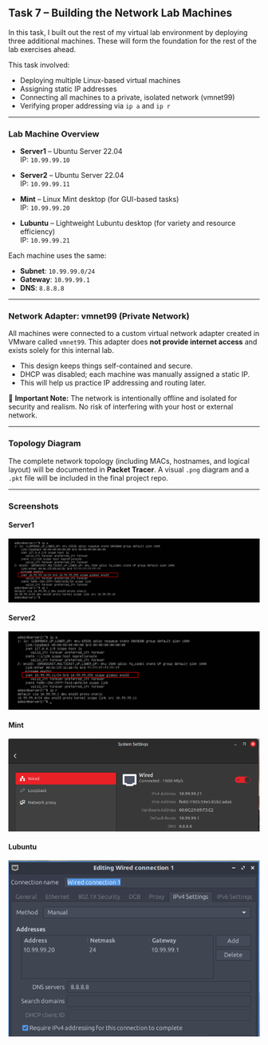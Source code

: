 ## Task 7 – Building the Network Lab Machines

In this task, I built out the rest of my virtual lab environment by deploying three additional machines. These will form the foundation for the rest of the lab exercises ahead.

This task involved:

- Deploying multiple Linux-based virtual machines
- Assigning static IP addresses
- Connecting all machines to a private, isolated network (vmnet99)
- Verifying proper addressing via `ip a` and `ip r`

---

### Lab Machine Overview

- **Server1** – Ubuntu Server 22.04  
  IP: `10.99.99.10`

- **Server2** – Ubuntu Server 22.04  
  IP: `10.99.99.11`

- **Mint** – Linux Mint desktop (for GUI-based tasks)  
  IP: `10.99.99.20`

- **Lubuntu** – Lightweight Lubuntu desktop (for variety and resource efficiency)  
  IP: `10.99.99.21`

Each machine uses the same:

- **Subnet**: `10.99.99.0/24`  
- **Gateway**: `10.99.99.1`  
- **DNS**: `8.8.8.8`

---

### Network Adapter: vmnet99 (Private Network)

All machines were connected to a custom virtual network adapter created in VMware called `vmnet99`. This adapter does **not provide internet access** and exists solely for this internal lab.

- This design keeps things self-contained and secure.
- DHCP was disabled; each machine was manually assigned a static IP.
- This will help us practice IP addressing and routing later.

🔐 **Important Note:** The network is intentionally offline and isolated for security and realism. No risk of interfering with your host or external network.

---

### Topology Diagram

The complete network topology (including MACs, hostnames, and logical layout) will be documented in **Packet Tracer**. A visual `.png` diagram and a `.pkt` file will be included in the final project repo.

---

### Screenshots

#### Server1
![Server1 IP](screenshots/server1ip.png)

#### Server2
![Server2 IP](screenshots/server2ip.png)

#### Mint
![Mint IP](screenshots/mintip.png)

#### Lubuntu
![Lubuntu IP](screenshots/lubuntuip.png)
